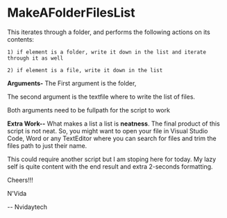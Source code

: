# MakeAFolderFilesList

 This iterates through a folder, and performs the following actions on its contents:
 
	1) if element is a folder, write it down in the list and iterate through it as well

	2) if element is a file, write it down in the list 

**Arguments-**
The First argument is the folder, 

The second argument is the textfile where to write the list of files.

Both arguments need to be fullpath for the script to work






**Extra Work--**
What makes a list a list is **neatness**. The final product of this script is not neat. 
So, you might want to open your file in Visual Studio Code, Word or any TextEditor where you can search for files and trim the files path to just their name. 

This could require another script but I am stoping here for today. My lazy self is quite content with the end result and extra 2-seconds formatting.



Cheers!!!

N'Vida

-- Nvidaytech



 
